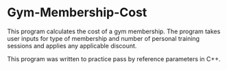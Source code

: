 # Gym-Membership-Cost

This program calculates the cost of a gym membership. The program takes user inputs for type of membership and number of personal training sessions and applies any applicable discount.

This program was written to practice pass by reference parameters in C++. 
